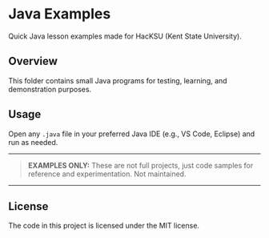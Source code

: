# Java Examples
Quick Java lesson examples made for HacKSU (Kent State University).


## Overview
This folder contains small Java programs for testing, learning, and demonstration purposes.


## Usage
Open any `.java` file in your preferred Java IDE (e.g., VS Code, Eclipse) and run as needed.


---
> **EXAMPLES ONLY:** These are not full projects, just code samples for reference and experimentation. Not maintained.
---


## License
The code in this project is licensed under the MIT license.

